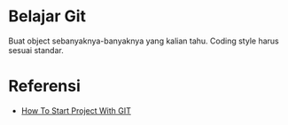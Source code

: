 # Belajar Git

Buat object sebanyaknya-banyaknya yang kalian tahu. Coding style harus sesuai standar.

# Referensi

* [How To Start Project With GIT](https://gist.github.com/ilhamarrouf/d415405376f6f8c7e7bee028879b66e0)
